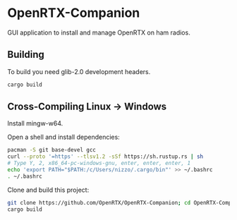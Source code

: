 # OpenRTX-Companion

GUI application to install and manage OpenRTX on ham radios.

## Building

To build you need glib-2.0 development headers.

```bash
cargo build
```

## Cross-Compiling Linux -> Windows

Install mingw-w64.

Open a shell and install dependencies:

```bash
pacman -S git base-devel gcc
curl --proto '=https' --tlsv1.2 -sSf https://sh.rustup.rs | sh
# Type Y, 2, x86_64-pc-windows-gnu, enter, enter, enter, 1
echo 'export PATH="$PATH:/c/Users/nizzo/.cargo/bin"' >> ~/.bashrc
. ~/.bashrc
```

Clone and build this project:

```bash
git clone https://github.com/OpenRTX/OpenRTX-Companion; cd OpenRTX-Companion
cargo build
```
